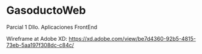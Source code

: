 # GasoductoWeb
Parcial 1 Dllo. Aplicaciones FrontEnd

Wireframe at Adobe XD: https://xd.adobe.com/view/be7d4360-92b5-4815-73eb-5aa197f308dc-c84c/
